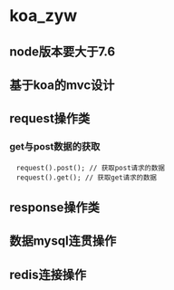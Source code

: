 # koa_zyw
## node版本要大于7.6
## 基于koa的mvc设计

## request操作类
### get与post数据的获取<br>
    <code>request().post(); // 获取post请求的数据</code><br>
    <code>request().get(); // 获取get请求的数据</code>
## response操作类
### 
## 数据mysql连贯操作
## redis连接操作
